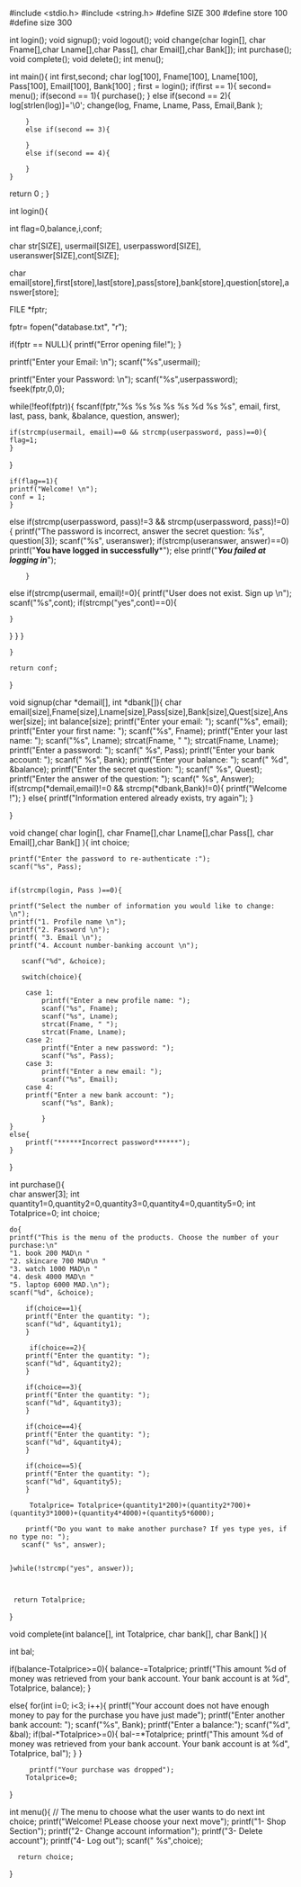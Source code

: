 #include <stdio.h>
#include <string.h>
#define SIZE 300
#define store 100
#define size 300

int login();
void signup();
void logout();
void change(char login[], char Fname[],char Lname[],char Pass[], char Email[],char Bank[]);
int purchase();
void complete();
void delete();
int menu();



 int main(){
     int first,second;
     char log[100], Fname[100], Lname[100], Pass[100],  Email[100], Bank[100] ;
    first = login();
   	if(first == 1){
            second= menu();
        if(second == 1){
            purchase();
        }
        else if(second == 2){  
 	   log[strlen(log)]='\0';
 	   change(log, Fname, Lname, Pass,  Email,Bank );
	
        }
        else if(second == 3){

        }
        else if(second == 4){

        }
    }

 return 0 ;
}


int login(){ 
    
int flag=0,balance,i,conf;

char str[SIZE], usermail[SIZE], userpassword[SIZE], useranswer[SIZE],cont[SIZE];

char email[store],first[store],last[store],pass[store],bank[store],question[store],answer[store];

FILE *fptr;

fptr= fopen("database.txt", "r");

if(fptr == NULL){
printf("Error opening file!");
}

printf("Enter your Email: \n");
scanf("%s",usermail);

printf("Enter your Password: \n");
scanf("%s",userpassword);
fseek(fptr,0,0);

while(!feof(fptr)){
    fscanf(fptr,"%s %s %s %s %s %d %s %s", email, first, last, pass, bank, &balance, question, answer);

    if(strcmp(usermail, email)==0 && strcmp(userpassword, pass)==0){
    flag=1;
    }
}    
 
    if(flag==1){
    printf("Welcome! \n");
    conf = 1;
    }

	     
else if(strcmp(userpassword, pass)!=3 && strcmp(userpassword, pass)!=0){
    	printf("The password is incorrect, answer the secret question: %s", question[3]);
        scanf("%s", useranswer);
        if(strcmp(useranswer, answer)==0)
        printf("******You have logged in successfully*******");
        else
        printf("*****You failed at logging in*****");
       
		}
else if(strcmp(usermail, email)!=0){
		printf("User does not exist.  Sign up  \n");
        scanf("%s",cont);
        if(strcmp("yes",cont)==0){
        	
	}
}
}
        }

    }

    return conf;
}




void signup(char *demail[], int *dbank[]){ 
    char email[size],Fname[size],Lname[size],Pass[size],Bank[size],Quest[size],Answer[size];
    int balance[size];
	printf("Enter your email: ");
	scanf("%s", email);
	printf("Enter your first name: ");
	scanf("%s", Fname);
	printf("Enter your last name: ");
	scanf("%s", Lname);
	strcat(Fname, " ");
	strcat(Fname, Lname);
	printf("Enter a password: ");
	scanf(" %s", Pass);
	printf("Enter your bank account: ");
	scanf(" %s", Bank);
	printf("Enter your balance: ");
	scanf(" %d", &balance);
	printf("Enter the secret question: ");
	scanf(" %s", Quest);
	printf("Enter the answer of the question: ");
	scanf(" %s", Answer);
    if(strcmp(*demail,email)!=0 && strcmp(*dbank,Bank)!=0){
        printf("Welcome !");
    }
    else{
        printf("Information entered already exists, try again");
    }
		
}


  void change( char login[], char Fname[],char Lname[],char Pass[], char Email[],char Bank[] ){
  	 int choice; 
  	 
  	
  	printf("Enter the password to re-authenticate :");
  	scanf("%s", Pass);
  	
  	
  	if(strcmp(login, Pass )==0){
	 
  	printf("Select the number of information you would like to change: \n");
	printf("1. Profile name \n");
	printf("2. Password \n");
 	printf( "3. Email \n");
	printf("4. Account number-banking account \n");
	   
	   scanf("%d", &choice);
	   
	   switch(choice){
	   	
	   	case 1:
	   		printf("Enter a new profile name: ");
	   		scanf("%s", Fname);
	   		scanf("%s", Lname);
	   		strcat(Fname, " ");
	   		strcat(Fname, Lname);
	   	case 2:
	   		printf("Enter a new password: ");
	   		scanf("%s", Pass);
	    case 3:
	    	printf("Enter a new email: ");
	   		scanf("%s", Email);
	   	case 4: 
	   	printf("Enter a new bank account: ");
	   		scanf("%s", Bank);
	    
	   		}
	}
	else{
		printf("******Incorrect password******");
	}
	   
	   
  }
  
  

int purchase(){    
       char answer[3];
       int quantity1=0,quantity2=0,quantity3=0,quantity4=0,quantity5=0;
		 int Totalprice=0;
		int choice;

    do{	
	printf("This is the menu of the products. Choose the number of your purchase:\n"
	"1. book 200 MAD\n "
	"2. skincare 700 MAD\n "
	"3. watch 1000 MAD\n "
	"4. desk 4000 MAD\n "
	"5. laptop 6000 MAD.\n");
    scanf("%d", &choice);
    
        if(choice==1){
        printf("Enter the quantity: ");
        scanf("%d", &quantity1);
        }
        
         if(choice==2){
        printf("Enter the quantity: ");
        scanf("%d", &quantity2);
        } 
        
        if(choice==3){
        printf("Enter the quantity: ");
        scanf("%d", &quantity3);
        } 
        
        if(choice==4){
        printf("Enter the quantity: ");
        scanf("%d", &quantity4);
        } 
        
        if(choice==5){
        printf("Enter the quantity: ");
        scanf("%d", &quantity5);
        }
        
         Totalprice= Totalprice+(quantity1*200)+(quantity2*700)+(quantity3*1000)+(quantity4*4000)+(quantity5*6000);
       
        printf("Do you want to make another purchase? If yes type yes, if no type no: ");
       scanf(" %s", answer);
        
       
    }while(!strcmp("yes", answer));
    
     

     return Totalprice;
    
}

void complete(int  balance[], int Totalprice, char bank[], char Bank[]  ){
  
 int bal;
 
 if(balance-Totalprice>=0){
 	balance-=Totalprice;
	 printf("This amount %d of money was retrieved from your bank account. Your bank account is at %d", Totalprice, balance);
 }
 	
else{
	 for(int i=0; i<3; i++){
	 printf("Your account does not have enough money to pay for the purchase you have just made");
	 printf("Enter another bank account: ");
	 scanf("%s", Bank);
	 printf("Enter a balance:");
	 scanf("%d", &bal);
	 if(bal-*Totalprice>=0){
	 		bal-=*Totalprice;
	 		printf("This amount %d of money was retrieved from your bank account. Your bank account is at %d", Totalprice, bal");
}
}

		 	
		
	 
		 printf("Your purchase was dropped");
		Totalprice=0;
	
}




  

  int menu(){ // The menu to choose what the user wants to do next
      int choice;
      printf("Welcome! PLease choose your next move");
      printf("1- Shop Section");
      printf("2- Change account information");
      printf("3- Delete account");
      printf("4- Log out");
      scanf(" %s",choice);

      return choice;
  }
  
 
  
  

